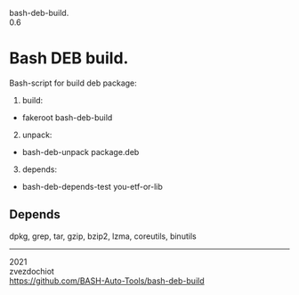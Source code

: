 bash-deb-build.  
0.6

# Bash DEB build.

Bash-script for build deb package:
1. build:
 *  fakeroot bash-deb-build
2. unpack:
 *  bash-deb-unpack package.deb
3. depends:
 *  bash-deb-depends-test you-etf-or-lib

## Depends

dpkg, grep, tar, gzip, bzip2, lzma, coreutils, binutils

---  
2021  
zvezdochiot  
https://github.com/BASH-Auto-Tools/bash-deb-build
